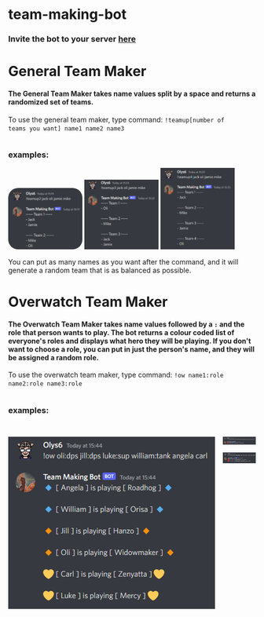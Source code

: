 # team-making-bot
<h3>Invite the bot to your server <a href="https://discord.com/oauth2/authorize?client_id=973226470086410320&permissions=274878031936&scope=bot">here</a></h3>

# General Team Maker

<h4>The General Team Maker takes name values split by a space and returns a randomized set of teams.</h4>

To use the general team maker, type command: <code>!teamup[number of teams you want] name1 name2 name3</code>

<div style="display: flex; flex-direction: column;">
    <h3>examples:</h3>
    <div>
        <img src="assets\GeneralTeamMaker\2TeamMakerEx.png" style="width: 30%; border-radius: 20px;" >
        <img src="assets\GeneralTeamMaker\3TeamMakerEx.png" style="width: 30%">
        <img src="assets\GeneralTeamMaker\4TeamMakerEx.png" style="width: 30%">
    </div>
</div>
<p></p>
You can put as many names as you want after the command, and it will generate a random team that is as balanced as possible.

# Overwatch Team Maker

<h4>The Overwatch Team Maker takes name values followed by a <code>:</code> and the role that person wants to play. The bot returns a colour coded list of everyone's roles and displays what hero they will be playing. If you don't want to choose a role, you can put in just the person's name, and they will be assigned a random role.</h4>

To use the overwatch team maker, type command: <code>!ow name1:role name2:role name3:role</code>

<div style="display: flex; flex-direction: column;">
    <h3>examples:</h3>
    <p></p>
    <div style="display: flex; flex-direction: row-reverse; gap:1rem; ">
        <div style="display: flex; flex-direction: column; gap: 1rem">
            <img src="assets\OverwatchTeamMaker\OwOv6TeamMakerEx.png" >
            <img src="assets\OverwatchTeamMaker\OwTeamMakerTooManyEx.png">
        </div>
        <img src="assets\OverwatchTeamMaker\OwTeamMakerEx.png" >
    </div>
</div>
